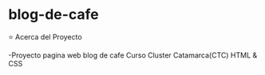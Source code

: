 # blog-de-cafe

⭐ Acerca del Proyecto

-Proyecto pagina web blog de cafe  Curso Cluster Catamarca(CTC) HTML &amp; CSS
